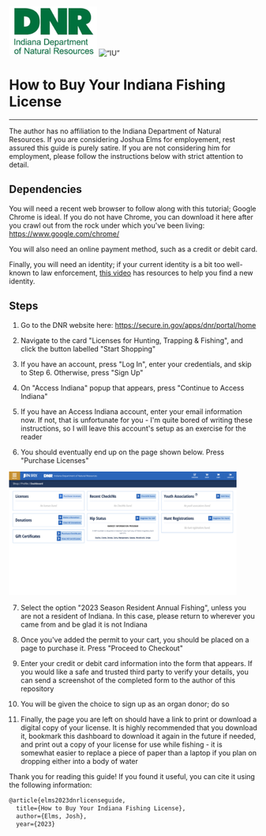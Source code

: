  <img src="assets/dnr_logo.webp" alt= 'dnr' height=100> <img src="assets/fish.avif" alt= “IU” height=100>


# How to Buy Your Indiana Fishing License
----------------

The author has no affiliation to the Indiana Department of Natural Resources. If you are considering Joshua Elms for employement, rest assured this guide is purely satire. If you are not considering him for employment, please follow the instructions below with strict attention to detail.


## Dependencies

You will need a recent web browser to follow along with this tutorial; Google Chrome is ideal. If you do not have Chrome, you can download it here after you crawl out from the rock under which you've been living: https://www.google.com/chrome/

You will also need an online payment method, such as a credit or debit card. 

Finally, you will need an identity; if your current identity is a bit too well-known to law enforcement, [this video](https://youtu.be/dQw4w9WgXcQ) has resources to help you find a new identity.



## Steps

1. Go to the DNR website here: https://secure.in.gov/apps/dnr/portal/home

2. Navigate to the card "Licenses for Hunting, Trapping & Fishing", and click the button labelled "Start Shopping"

3. If you have an account, press "Log In", enter your credentials, and skip to Step 6. Otherwise, press "Sign Up"

4. On "Access Indiana" popup that appears, press "Continue to Access Indiana"

5. If you have an Access Indiana account, enter your email information now. If not, that is unfortunate for you - I'm quite bored of writing these instructions, so I will leave this account's setup as an exercise for the reader

6. You should eventually end up on the page shown below. Press "Purchase Licenses"
<img src="assets/page.png" alt= “IU” height=250>

7. Select the option "2023 Season Resident Annual Fishing", unless you are not a resident of Indiana. In this case, please return to wherever you came from and be glad it is not Indiana

8. Once you've added the permit to your cart, you should be placed on a page to purchase it. Press "Proceed to Checkout"

9. Enter your credit or debit card information into the form that appears. If you would like a safe and trusted third party to verify your details, you can send a screenshot of the completed form to the author of this repository

10. You will be given the choice to sign up as an organ donor; do so

11. Finally, the page you are left on should have a link to print or download a digital copy of your license. It is highly recommended that you download it, bookmark this dashboard to download it again in the future if needed, and print out a copy of your license for use while fishing - it is somewhat easier to replace a piece of paper than a laptop if you plan on dropping either into a body of water


Thank you for reading this guide! If you found it useful, you can cite it using the following information:

```
@article{elms2023dnrlicenseguide,
  title={How to Buy Your Indiana Fishing License},
  author={Elms, Josh},
  year={2023}
```
